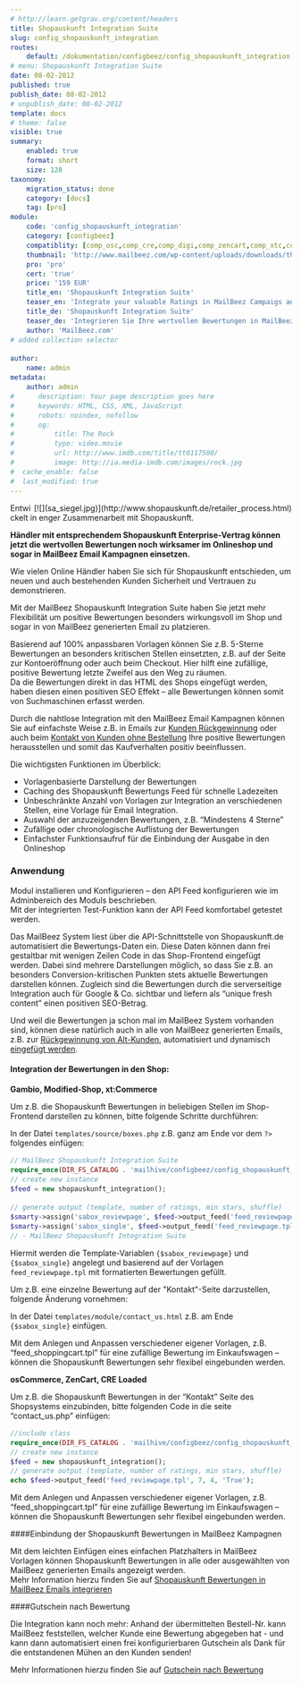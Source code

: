 ```yaml
---
# http://learn.getgrav.org/content/headers
title: Shopauskunft Integration Suite
slug: config_shopauskunft_integration
routes:
    default: /dokumentation/configbeez/config_shopauskunft_integration
# menu: Shopauskunft Integration Suite
date: 08-02-2012
published: true
publish_date: 08-02-2012
# unpublish_date: 08-02-2012
template: docs
# theme: false
visible: true
summary:
    enabled: true
    format: short
    size: 128
taxonomy:
    migration_status: done
    category: [docs]
    tag: [pro]
module:
    code: 'config_shopauskunft_integration'
    category: [configbeez]
    compatiblity: [comp_osc,comp_cre,comp_digi,comp_zencart,comp_xtc,comp_xtcm2,comp_gambio]
    thumbnail: 'http://www.mailbeez.com/wp-content/uploads/downloads/thumbnails/2012/02/icon_64.png'
    pro: 'pro'
    cert: 'true'
    price: '159 EUR'
    title_en: 'Shopauskunft Integration Suite'
    teaser_en: 'Integrate your valuable Ratings in MailBeez Campaigs and your Storefront (SEO)'
    title_de: 'Shopauskunft Integration Suite'
    teaser_de: 'Integrieren Sie Ihre wertvollen Bewertungen in MailBeez Kampagnen und den Shop (SEO)'
    author: 'MailBeez.com'
# added collection selector

author:
    name: admin
metadata:
    author: admin
#      description: Your page description goes here
#      keywords: HTML, CSS, XML, JavaScript
#      robots: noindex, nofollow
#      og:
#          title: The Rock
#          type: video.movie
#          url: http://www.imdb.com/title/tt0117500/
#          image: http://ia.media-imdb.com/images/rock.jpg
#  cache_enable: false
#  last_modified: true
---
```


<div style="float:right" markdown="1">[![](sa_siegel.jpg)](http://www.shopauskunft.de/retailer_process.html)</div>

Entwickelt in enger Zusammenarbeit mit Shopauskunft.

**Händler mit entsprechendem Shopauskunft Enterprise-Vertrag können jetzt die wertvollen Bewertungen noch wirksamer im Onlineshop und sogar in MailBeez Email Kampagnen einsetzen.**

Wie vielen Online Händler haben Sie sich für Shopauskunft entschieden, um neuen und auch bestehenden Kunden Sicherheit und Vertrauen zu demonstrieren.

Mit der MailBeez Shopauskunft Integration Suite haben Sie jetzt mehr Flexibilität um positive Bewertungen besonders wirkungsvoll im Shop und sogar in von MailBeez generierten Email zu platzieren.

Basierend auf 100% anpassbaren Vorlagen können Sie z.B. 5-Sterne Bewertungen an besonders kritischen Stellen einsetzten, z.B. auf der Seite zur Kontoeröffnung oder auch beim Checkout. Hier hilft eine zufällige, positive Bewertung letzte Zweifel aus den Weg zu räumen.  
 Da die Bewertungen direkt in das HTML des Shops eingefügt werden, haben diesen einen positiven SEO Effekt – alle Bewertungen können somit von Suchmaschinen erfasst werden.

Durch die nahtlose Integration mit den MailBeez Email Kampagnen können Sie auf einfachste Weise z.B. in Emails zur [Kunden Rückgewinnung](/dokumentation/mailbeez/winback_advanced/ "Winback Advanced") oder auch beim [Kontakt von Kunden ohne Bestellung](/dokumentation/mailbeez/nopurchase_advanced/ "No Purchase Advanced") Ihre positive Bewertungen herausstellen und somit das Kaufverhalten positiv beeinflussen.

Die wichtigsten Funktionen im Überblick:

- Vorlagenbasierte Darstellung der Bewertungen
- Caching des Shopauskunft Bewertungs Feed für schnelle Ladezeiten
- Unbeschränkte Anzahl von Vorlagen zur Integration an verschiedenen Stellen, eine Vorlage für Email Integration.
- Auswahl der anzuzeigenden Bewertungen, z.B. “Mindestens 4 Sterne”
- Zufällige oder chronologische Auflistung der Bewertungen
- Einfachster Funktionsaufruf für die Einbindung der Ausgabe in den Onlineshop


### Anwendung

Modul installieren und Konfigurieren – den API Feed konfigurieren wie im Adminbereich des Moduls beschrieben.  
 Mit der integrierten Test-Funktion kann der API Feed komfortabel getestet werden.

Das MailBeez System liest über die API-Schnittstelle von Shopauskunft.de automatisiert die Bewertungs-Daten ein. Diese Daten können dann frei gestaltbar mit wenigen Zeilen Code in das Shop-Frontend eingefügt werden. Dabei sind mehrere Darstellungen möglich, so dass Sie z.B. an besonders Conversion-kritischen Punkten stets aktuelle Bewertungen darstellen können. Zugleich sind die Bewertungen durch die serverseitige Integration auch für Google & Co. sichtbar und liefern als “unique fresh content” einen positiven SEO-Betrag.


Und weil die Bewertungen ja schon mal im MailBeez System vorhanden sind, können diese natürlich auch in alle von MailBeez generierten Emails, z.B. zur [Rückgewinnung von Alt-Kunden](/dokumentation/mailbeez/winback_advanced), automatisiert und dynamisch [eingefügt werden](/dokumentation/filterbeez/filter_add_shopauskunft_feed).




#### Integration der Bewertungen in den Shop:


**Gambio, Modified-Shop, xt:Commerce**

Um z.B. die Shopauskunft Bewertungen in beliebigen Stellen im Shop-Frontend darstellen zu können, bitte folgende Schritte durchführen:

In der Datei `templates/source/boxes.php` z.B. ganz am Ende vor dem `?>`  folgendes einfügen:

```php
// MailBeez Shopauskunft Integration Suite
require_once(DIR_FS_CATALOG . 'mailhive/configbeez/config_shopauskunft_integration/classes/shopauskunft_integration.php');
// create new instance
$feed = new shopauskunft_integration();
     
// generate output (template, number of ratings, min stars, shuffle)
$smarty->assign('sabox_reviewpage', $feed->output_feed('feed_reviewpage.tpl', 25, 4, 'False') );
$smarty->assign('sabox_single', $feed->output_feed('feed_reviewpage.tpl', 1, 4, 'True') );
// - MailBeez Shopauskunft Integration Suite

```

Hiermit werden die Template-Variablen `{$sabox_reviewpage}` und `{$sabox_single}` angelegt und basierend auf der Vorlagen `feed_reviewpage.tpl` mit formatierten Bewertungen gefüllt.

Um z.B. eine einzelne Bewertung auf der "Kontakt"-Seite darzustellen, folgende Änderung vornehmen:

In der Datei `templates/module/contact_us.html` z.B. am Ende `{$sabox_single}` einfügen.

<!-- Die mitgelieferte DIV/CSS basierende Vorlage “feed_reviewpage.tpl” generiert dann folgende Ausgabe: -->

Mit dem Anlegen und Anpassen verschiedener eigener Vorlagen, z.B. “feed\_shoppingcart.tpl” für eine zufällige Bewertung im Einkaufswagen – können die Shopauskunft Bewertungen sehr flexibel eingebunden werden.

**osCommerce, ZenCart, CRE Loaded**

Um z.B. die Shopauskunft Bewertungen in der “Kontakt” Seite des Shopsystems einzubinden, bitte folgenden Code in die seite “contact\_us.php” einfügen:

```php
//include class
require_once(DIR_FS_CATALOG . 'mailhive/configbeez/config_shopauskunft_integration/classes/shopauskunft_integration.php');
// create new instance
$feed = new shopauskunft_integration();
// generate output (template, number of ratings, min stars, shuffle)
echo $feed->output_feed('feed_reviewpage.tpl', 7, 4, 'True');
```

<!-- Die mitgelieferte DIV/CSS basierende Vorlagee “rss\_reviewpage.tpl” lieferte folgende Ausgabe: -->

Mit dem Anlegen und Anpassen verschiedener eigener Vorlagen, z.B. “feed\_shoppingcart.tpl” für eine zufällige Bewertung im Einkaufswagen – können die Shopauskunft Bewertungen sehr flexibel eingebunden werden.



####Einbindung der Shopauskunft Bewertungen in MailBeez Kampagnen

Mit dem leichten Einfügen eines einfachen Platzhalters in MailBeez Vorlagen können Shopauskunft Bewertungen in alle oder ausgewählten von MailBeez generierten Emails angezeigt werden.  
 Mehr Information hierzu finden Sie auf [Shopauskunft Bewertungen in MailBeez Emails integrieren](/dokumentation/filterbeez/filter_add_shopauskunft_feed)
 
####Gutschein nach Bewertung
  
Die Integration kann noch mehr: Anhand der übermittelten Bestell-Nr. kann MailBeez feststellen, welcher Kunde eine Bewertung abgegeben hat - und kann dann automatisiert einen frei konfigurierbaren Gutschein als Dank für die entstandenen Mühen an den Kunden senden!

Mehr Informationen hierzu finden Sie auf [Gutschein nach Bewertung](/dokumentation/mailbeez/coupon_review_shopauskunft)
